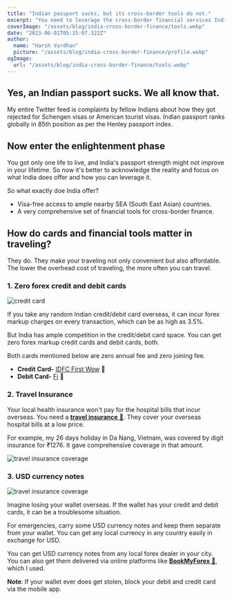 ```yaml
---
title: "Indian passport sucks, but its cross-border tools do not."
excerpt: "You need to leverage the cross-border financial services India provides for your next international travel plan"
coverImage: "/assets/blog/india-cross-border-finance/tools.webp"
date: "2023-06-01T05:35:07.322Z"
author:
  name: "Harsh Vardhan"
  picture: "/assets/blog/india-cross-border-finance/profile.webp"
ogImage:
  url: "/assets/blog/india-cross-border-finance/tools.webp"
---
```


## Yes, an Indian passport sucks. We all know that.

My entire Twitter feed is complaints by fellow Indians about how they got rejected for Schengen visas or American tourist visas. Indian passport ranks globally in 85th position as per the Henley passport index.

## Now enter the enlightenment phase

You got only one life to live, and India's passport strength might not improve in your lifetime. So now it's better to acknowledge the reality and focus on what India does offer and how you can leverage it.

So what exactly doe India offer?

- Visa-free access to ample nearby SEA (South East Asian) countries.
- A very comprehensive set of financial tools for cross-border finance.

## How do cards and financial tools matter in traveling?

They do. They make your traveling not only convenient but also affordable. The lower the overhead cost of traveling, the more often you can travel.

### 1. Zero forex credit and debit cards

![credit card](/assets/blog/india-cross-border-finance/credit-card.webp "Credit Card")

If you take any random Indian credit/debit card overseas, it can incur forex markup charges on every transaction, which can be as high as 3.5%.

But India has ample competition in the credit/debit card space. You can get zero forex markup credit cards and debit cards, both.

Both cards mentioned below are zero annual fee and zero joining fee.

- **Credit Card-** [IDFC First Wow](https://www.rupeetravel.com/credit-cards-travel-vietnam-zero-forex-markup-fee) 🔗
- **Debit Card-** [Fi](https://www.rupeetravel.com/debit-cards-travel-vietnam-zero-forex-markup-fee) 🔗

### 2. Travel Insurance

Your local health insurance won't pay for the hospital bills that incur overseas. You need a [**travel insurance** 🔗](https://www.rupeetravel.com/travel-insurance-india-vietnam). They cover your overseas hospital bills at a low price.

For example, my 26 days holiday in Da Nang, Vietnam, was covered by digit insurance for ₹1276. It gave comprehensive coverage in that amount.

![travel insurance coverage](/assets/blog/india-cross-border-finance/travel-insurance-coverage.webp "travel insurance coverage")

### 3. USD currency notes

![travel insurance coverage](/assets/blog/india-cross-border-finance/usd-currency-notes.webp "travel insurance coverage")

Imagine losing your wallet overseas. If the wallet has your credit and debit cards, it can be a troublesome situation.

For emergencies, carry some USD currency notes and keep them separate from your wallet. You can get any local currency in any country easily in exchange for USD.

You can get USD currency notes from any local forex dealer in your city. You can also get them delivered via online platforms like [**BookMyForex** 🔗](https://www.rupeetravel.com/buy-foreign-currency-notes-online), which I used.

**Note**: If your wallet ever does get stolen, block your debit and credit card via the mobile app.
